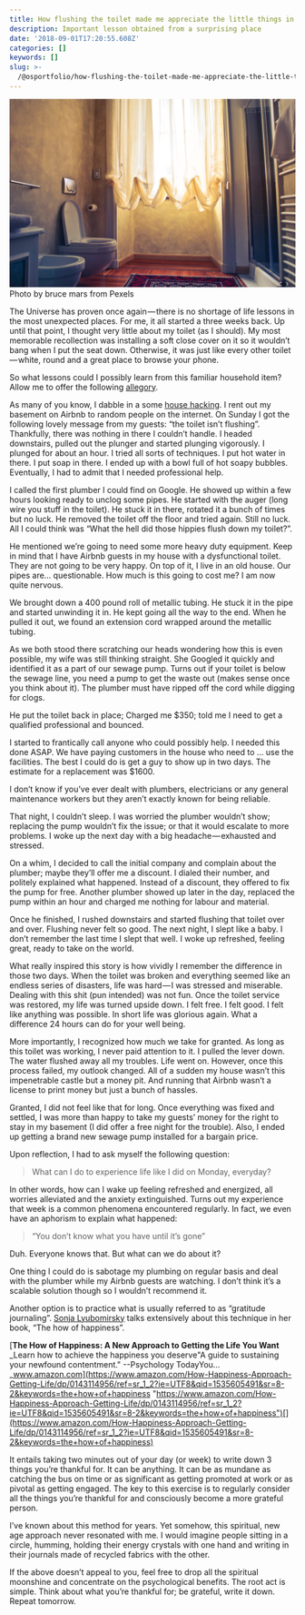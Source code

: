 ```yaml
---
title: How flushing the toilet made me appreciate the little things in life
description: Important lesson obtained from a surprising place
date: '2018-09-01T17:20:55.608Z'
categories: []
keywords: []
slug: >-
  /@osportfolio/how-flushing-the-toilet-made-me-appreciate-the-little-things-in-life-ba883a11224c
---
```


![Photo by bruce mars from Pexels](img/1__Q8cT__Lsn6rqLBMbytnEXhA.jpeg)
Photo by bruce mars from Pexels

The Universe has proven once again — there is no shortage of life lessons in the most unexpected places. For me, it all started a three weeks back. Up until that point, I thought very little about my toilet (as I should). My most memorable recollection was installing a soft close cover on it so it wouldn’t bang when I put the seat down. Otherwise, it was just like every other toilet — white, round and a great place to browse your phone.

So what lessons could I possibly learn from this familiar household item? Allow me to offer the following [allegory](https://www.google.com/search?q=allegory).

As many of you know, I dabble in a some [house hacking](https://medium.com/effai-me/surprise-unintended-consequences-of-airbnb-hosting-53c7a6122982). I rent out my basement on Airbnb to random people on the internet. On Sunday I got the following lovely message from my guests: “the toilet isn’t flushing”. Thankfully, there was nothing in there I couldn’t handle. I headed downstairs, pulled out the plunger and started plunging vigorously. I plunged for about an hour. I tried all sorts of techniques. I put hot water in there. I put soap in there. I ended up with a bowl full of hot soapy bubbles. Eventually, I had to admit that I needed professional help.

I called the first plumber I could find on Google. He showed up within a few hours looking ready to unclog some pipes. He started with the auger (long wire you stuff in the toilet). He stuck it in there, rotated it a bunch of times but no luck. He removed the toilet off the floor and tried again. Still no luck. All I could think was “What the hell did those hippies flush down my toilet?”.

He mentioned we’re going to need some more heavy duty equipment. Keep in mind that I have Airbnb guests in my house with a dysfunctional toilet. They are not going to be very happy. On top of it, I live in an old house. Our pipes are… questionable. How much is this going to cost me? I am now quite nervous.

We brought down a 400 pound roll of metallic tubing. He stuck it in the pipe and started unwinding it in. He kept going all the way to the end. When he pulled it out, we found an extension cord wrapped around the metallic tubing.

As we both stood there scratching our heads wondering how this is even possible, my wife was still thinking straight. She Googled it quickly and identified it as a part of our sewage pump. Turns out if your toilet is below the sewage line, you need a pump to get the waste out (makes sense once you think about it). The plumber must have ripped off the cord while digging for clogs.

He put the toilet back in place; Charged me $350; told me I need to get a qualified professional and bounced.

I started to frantically call anyone who could possibly help. I needed this done ASAP. We have paying customers in the house who need to … use the facilities. The best I could do is get a guy to show up in two days. The estimate for a replacement was $1600.

I don’t know if you’ve ever dealt with plumbers, electricians or any general maintenance workers but they aren’t exactly known for being reliable.

That night, I couldn’t sleep. I was worried the plumber wouldn’t show; replacing the pump wouldn’t fix the issue; or that it would escalate to more problems. I woke up the next day with a big headache — exhausted and stressed.

On a whim, I decided to call the initial company and complain about the plumber; maybe they’ll offer me a discount. I dialed their number, and politely explained what happened. Instead of a discount, they offered to fix the pump for free. Another plumber showed up later in the day, replaced the pump within an hour and charged me nothing for labour and material.

Once he finished, I rushed downstairs and started flushing that toilet over and over. Flushing never felt so good. The next night, I slept like a baby. I don’t remember the last time I slept that well. I woke up refreshed, feeling great, ready to take on the world.

What really inspired this story is how vividly I remember the difference in those two days. When the toilet was broken and everything seemed like an endless series of disasters, life was hard — I was stressed and miserable. Dealing with this shit (pun intended) was not fun. Once the toilet service was restored, my life was turned upside down. I felt free. I felt good. I felt like anything was possible. In short life was glorious again. What a difference 24 hours can do for your well being.

More importantly, I recognized how much we take for granted. As long as this toilet was working, I never paid attention to it. I pulled the lever down. The water flushed away all my troubles. Life went on. However, once this process failed, my outlook changed. All of a sudden my house wasn’t this impenetrable castle but a money pit. And running that Airbnb wasn’t a license to print money but just a bunch of hassles.

Granted, I did not feel like that for long. Once everything was fixed and settled, I was more than happy to take my guests’ money for the right to stay in my basement (I did offer a free night for the trouble). Also, I ended up getting a brand new sewage pump installed for a bargain price.

Upon reflection, I had to ask myself the following question:

> What can I do to experience life like I did on Monday, everyday?

In other words, how can I wake up feeling refreshed and energized, all worries alleviated and the anxiety extinguished. Turns out my experience that week is a common phenomena encountered regularly. In fact, we even have an aphorism to explain what happened:

> “You don’t know what you have until it’s gone”

Duh. Everyone knows that. But what can we do about it?

One thing I could do is sabotage my plumbing on regular basis and deal with the plumber while my Airbnb guests are watching. I don’t think it’s a scalable solution though so I wouldn’t recommend it.

Another option is to practice what is usually referred to as “gratitude journaling”. [Sonja Lyubomirsky](http://thehowofhappiness.com/) talks extensively about this technique in her book, “The how of happiness”.

[**The How of Happiness: A New Approach to Getting the Life You Want**  
_Learn how to achieve the happiness you deserve"A guide to sustaining your newfound contentment." --Psychology TodayYou…_www.amazon.com](https://www.amazon.com/How-Happiness-Approach-Getting-Life/dp/0143114956/ref=sr_1_2?ie=UTF8&qid=1535605491&sr=8-2&keywords=the+how+of+happiness "https://www.amazon.com/How-Happiness-Approach-Getting-Life/dp/0143114956/ref=sr_1_2?ie=UTF8&qid=1535605491&sr=8-2&keywords=the+how+of+happiness")[](https://www.amazon.com/How-Happiness-Approach-Getting-Life/dp/0143114956/ref=sr_1_2?ie=UTF8&qid=1535605491&sr=8-2&keywords=the+how+of+happiness)

It entails taking two minutes out of your day (or week) to write down 3 things you’re thankful for. It can be anything. It can be as mundane as catching the bus on time or as significant as getting promoted at work or as pivotal as getting engaged. The key to this exercise is to regularly consider all the things you’re thankful for and consciously become a more grateful person.

I’ve known about this method for years. Yet somehow, this spiritual, new age approach never resonated with me. I would imagine people sitting in a circle, humming, holding their energy crystals with one hand and writing in their journals made of recycled fabrics with the other.

If the above doesn’t appeal to you, feel free to drop all the spiritual moonshine and concentrate on the psychological benefits. The root act is simple. Think about what you’re thankful for; be grateful, write it down. Repeat tomorrow.
